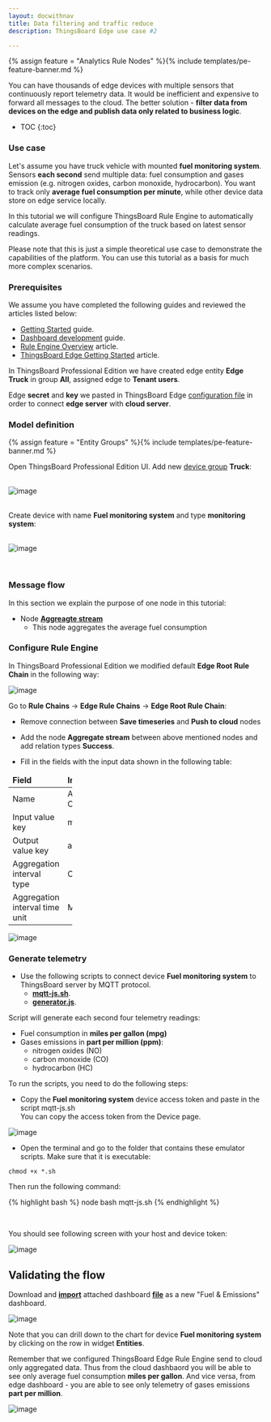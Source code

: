 ```yaml
---
layout: docwithnav
title: Data filtering and traffic reduce
description: ThingsBoard Edge use case #2

---
```


{% assign feature = "Analytics Rule Nodes" %}{% include templates/pe-feature-banner.md %}

You can have thousands of edge devices with multiple sensors that continuously report telemetry data. 
It would be inefficient and expensive to forward all messages to the cloud. 
The better solution - **filter data from devices on the edge and publish data only related to business logic**.

* TOC
{:toc}

### Use case    
Let's assume you have truck vehicle with mounted **fuel monitoring system**. 
Sensors **each second** send multiple data: fuel consumption and gases emission (e.g. nitrogen oxides, carbon monoxide, hydrocarbon). 
You want to track only **average fuel consumption per minute**, while other device data store on edge service locally.

In this tutorial we will configure ThingsBoard Rule Engine to automatically calculate average fuel consumption of the truck based on latest sensor readings.

Please note that this is just a simple theoretical use case to demonstrate the capabilities of the platform. You can use this tutorial as a basis for much more complex scenarios.

### Prerequisites
We assume you have completed the following guides and reviewed the articles listed below:
  * [Getting Started](/docs/getting-started-guides/helloworld/) guide.
  * [Dashboard development](/docs/iot-video-tutorials/#dashboard-development-guide-part-1-of-3-visualizing-assets-data-using-maps-and-tables) guide.
  * [Rule Engine Overview](/docs/user-guide/rule-engine-2-0/overview/) article.
  * [ThingsBoard Edge Getting Started](/docs/edge/) article.

In ThingsBoard Professional Edition we have created edge entity **Edge Truck** in group **All**, assigned edge to **Tenant users**.

Edge **secret** and **key** we pasted in ThingsBoard Edge [configuration file](/docs/edge/install/deb-installation/#step-6-configure-thingsboard-edge) in order to connect **edge server** with **cloud server**.

### Model definition

{% assign feature = "Entity Groups" %}{% include templates/pe-feature-banner.md %}

Open ThingsBoard Professional Edition UI. Add new [device group](/docs/user-guide/groups/) **Truck**:

<br>![image](/images/edge/tutorial/data-filtering/add-device-group.png) 

<br>Create device with name **Fuel monitoring system** and type **monitoring system**:

<br>![image](/images/edge/tutorial/data-filtering/add-device.png) 

<br/>

### Message flow
In this section we explain the purpose of one node in this tutorial:

- Node [**Aggreagte stream**](/docs/user-guide/rule-engine-2-0/pe/analytics-nodes/#aggregate-stream-node)
  - This node aggregates the average fuel consumption
  
### Configure Rule Engine
In ThingsBoard Professional Edition we modified default **Edge Root Rule Chain** in the following way:

![image](/images/edge/tutorial/data-filtering/rule-chain-root.png)

Go to **Rule Chains** -> **Edge Rule Chains** -> **Edge Root Rule Chain**:

- Remove connection between **Save timeseries** and **Push to cloud** nodes
- Add the node **Aggregate stream** between above mentioned nodes and add relation types **Success**.

- Fill in the fields with the input data shown in the following table: 

<table style="width: 25%">
  <thead>
      <tr>
          <td><b>Field</b></td><td><b>Input Data</b></td>
      </tr>
  </thead>
  <tbody>
      <tr>
          <td>Name</td>
          <td>Average Fuel Consumption</td>
      </tr>
      <tr>
          <td>Input value key</td>
          <td>mpg</td>
      </tr>
      <tr>
          <td>Output value key</td>
          <td>avgMinuteMpg</td>
      </tr>
      <tr>
          <td>Aggregation interval type</td>
          <td>Custom</td>
      </tr>
      <tr>
          <td>Aggregation interval time unit</td>
          <td>Minutes</td>
      </tr>
   </tbody>
</table>

![image](/images/edge/tutorial/data-filtering/node-aggregate.png)

### Generate telemetry

- Use the following scripts to connect device **Fuel monitoring system** to ThingsBoard server by MQTT protocol.  
    - [**mqtt-js.sh**](https://thingsboard.io/docs/edge/use-cases/resources/data-filtering-traffic-reduce/mqtt-js.sh).
    - [**generator.js**](https://thingsboard.io/docs/edge/use-cases/resources/data-filtering-traffic-reduce/generator.js).

Script will generate each second four telemetry readings:
- Fuel consumption in **miles per gallon (mpg)**
- Gases emissions in **part per million (ppm)**: 
    - nitrogen oxides (NO)
    - carbon monoxide (CO) 
    - hydrocarbon (HC)

To run the scripts, you need to do the following steps:

- Copy the **Fuel monitoring system** device access token and paste in the script mqtt-js.sh  <br>
  You can copy the access token from the Device page. <br>

![image](/images/edge/tutorial/data-filtering/copy-token.png)

- Open the terminal and go to the folder that contains these emulator scripts. 
 Make sure that it is executable:
  
 ```shell
 chmod +x *.sh
 ```

Then run the following command:

{% highlight bash %}
node bash mqtt-js.sh
{% endhighlight %}

<br/>

You should see following screen with your host and device token:

![image](/images/edge/tutorial/data-filtering/script-generator.png)

## Validating the flow

Download and [**import**](/docs/user-guide/ui/dashboards/#iot-dashboard-importexport) attached dashboard [**file**](/docs/edge/use-cases/resources/data-filtering-traffic-reduce/fuel___emissions.json) as a new "Fuel & Emissions" dashboard.

![image](/images/edge/tutorial/data-filtering/dashboard-cloud.png)

Note that you can drill down to the chart for device **Fuel monitoring system** by clicking on the row in widget **Entities**.

Remember that we configured ThingsBoard Edge Rule Engine send to cloud only aggregated data. Thus from the cloud dashbaord you will be able to see only average fuel consumption **miles per gallon**.
And vice versa, from edge dashboard - you are able to see only telemetry of gases emissions **part per million**.

![image](/images/edge/tutorial/data-filtering/dashboard-edge.png)
